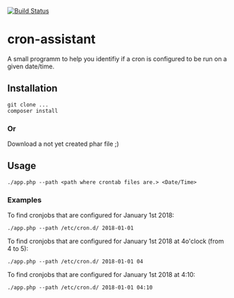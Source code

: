 [![Build Status](https://travis-ci.org/schmaun/cron-assistant.svg?branch=master)](https://travis-ci.org/schmaun/cron-assistant)

# cron-assistant
A small programm to help you identifiy if a cron is configured to be run on a given date/time.

## Installation
```
git clone ...
composer install
```

### Or
Download a not yet created phar file ;)

## Usage
```
./app.php --path <path where crontab files are.> <Date/Time>
```
### Examples
To find cronjobs that are configured for January 1st 2018:
```
./app.php --path /etc/cron.d/ 2018-01-01 
```
To find cronjobs that are configured for January 1st 2018 at 4o'clock (from 4 to 5):
```
./app.php --path /etc/cron.d/ 2018-01-01 04
```

To find cronjobs that are configured for January 1st 2018 at 4:10:
```
./app.php --path /etc/cron.d/ 2018-01-01 04:10
```
